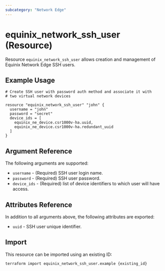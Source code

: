 ```yaml
---
subcategory: "Network Edge"
---
```


# equinix_network_ssh_user (Resource)

Resource `equinix_network_ssh_user` allows creation and management of Equinix Network
Edge SSH users.

## Example Usage

```hcl
# Create SSH user with password auth method and associate it with
# two virtual network devices

resource "equinix_network_ssh_user" "john" {
  username = "john"
  password = "secret"
  device_ids = [
    equinix_ne_device.csr1000v-ha.uuid,
    equinix_ne_device.csr1000v-ha.redundant_uuid
  ]
}
```

## Argument Reference

The following arguments are supported:

* `username` - (Required) SSH user login name.
* `password` - (Required) SSH user password.
* `device_ids` - (Required) list of device identifiers to which user will have access.

## Attributes Reference

In addition to all arguments above, the following attributes are exported:

* `uuid` - SSH user unique identifier.

## Import

This resource can be imported using an existing ID:

```sh
terraform import equinix_network_ssh_user.example {existing_id}
```
